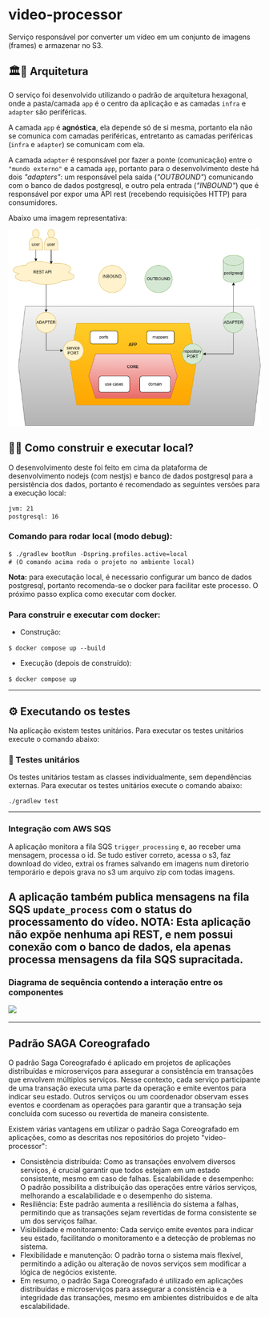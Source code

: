 # video-processor

Serviço responsável por converter um vídeo em um conjunto de imagens (frames) e armazenar no S3.

## 🏛👷 Arquitetura

O serviço foi desenvolvido utilizando o padrão de arquitetura hexagonal, onde a pasta/camada `app` é o centro da aplicação e as camadas `infra` e `adapter` são periféricas.

A camada `app` é <strong>agnóstica</strong>, ela depende só de si mesma, portanto ela não se comunica com camadas periféricas, entretanto as camadas periféricas (`infra` e `adapter`) se comunicam com ela.

A camada `adapter` é responsável por fazer a ponte (comunicação) entre o `"mundo externo"` e a camada `app`, portanto para o desenvolvimento deste há dois *"adapters"*: um responsável pela saída (*"OUTBOUND"*) comunicando com o banco de dados postgresql, e outro pela entrada (*"INBOUND"*) que é responsável por expor uma API rest (recebendo requisições HTTP) para consumidores.

Abaixo uma imagem representativa:

<img src="docs/Arquitetura-hexagonal.drawio.png" />


## 👷🏃 Como construir e executar local?

O desenvolvimento deste foi feito em cima da plataforma de desenvolvimento nodejs (com nestjs) e banco de dados postgresql para a persistência dos dados, portanto é recomendado as seguintes versões para a execução local:
```
jvm: 21
postgresql: 16
```

### Comando para rodar local (modo debug):
```
$ ./gradlew bootRun -Dspring.profiles.active=local
# (O comando acima roda o projeto no ambiente local)
```

**Nota:** para executação local, é necessario configurar um banco de dados postgresql, portanto recomenda-se o docker para facilitar este processo. O próximo passo explica como executar com docker.


### Para construir e executar com docker:

- Construção:

```$ docker compose up --build```

- Execução (depois de construído):

```$ docker compose up```

--- 

## ⚙️ Executando os testes

Na aplicação existem testes unitários. Para executar os testes unitários execute o comando abaixo:

### 🔩 Testes unitários

Os testes unitários testam as classes individualmente, sem dependências externas. Para executar os testes unitários execute o comando abaixo:

```
./gradlew test
```
---

### Integração com AWS SQS

A aplicação monitora a fila SQS `trigger_processing` e, ao receber uma mensagem, processa o id. 
Se tudo estiver correto, acessa o s3, faz download do video, extrai os frames salvando em imagens num diretorio temporário e depois grava no s3 um arquivo zip com todas imagens.

A aplicação também publica mensagens na fila SQS `update_process` com o status do processamento do vídeo.
**NOTA:** Esta aplicação não expõe nenhuma api REST, e nem possui conexão com o banco de dados, ela apenas processa mensagens da fila SQS supracitada.
---
### Diagrama de sequência contendo a interação entre os componentes

<img src="docs/diagrama_sequencia.png" />

----
## Padrão SAGA Coreografado
O padrão Saga Coreografado é aplicado em projetos de aplicações distribuídas e microserviços para assegurar a consistência em transações que envolvem múltiplos serviços. Nesse contexto, cada serviço participante de uma transação executa uma parte da operação e emite eventos para indicar seu estado. Outros serviços ou um coordenador observam esses eventos e coordenam as operações para garantir que a transação seja concluída com sucesso ou revertida de maneira consistente.

Existem várias vantagens em utilizar o padrão Saga Coreografado em aplicações, como as descritas nos repositórios do projeto "video-processor":

- Consistência distribuída: Como as transações envolvem diversos serviços, é crucial garantir que todos estejam em um estado consistente, mesmo em caso de falhas.
  Escalabilidade e desempenho: O padrão possibilita a distribuição das operações entre vários serviços, melhorando a escalabilidade e o desempenho do sistema.
- Resiliência: Este padrão aumenta a resiliência do sistema a falhas, permitindo que as transações sejam revertidas de forma consistente se um dos serviços falhar.
- Visibilidade e monitoramento: Cada serviço emite eventos para indicar seu estado, facilitando o monitoramento e a detecção de problemas no sistema.
- Flexibilidade e manutenção: O padrão torna o sistema mais flexível, permitindo a adição ou alteração de novos serviços sem modificar a lógica de negócios existente.
- Em resumo, o padrão Saga Coreografado é utilizado em aplicações distribuídas e microserviços para assegurar a consistência e a integridade das transações, mesmo em ambientes distribuídos e de alta escalabilidade.  